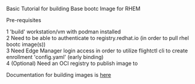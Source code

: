 Basic Tutorial for building Base bootc Image for RHEM

Pre-requisites

1 'build' workstation/vm with podman installed \
2 Need to be able to authenticate to registry.redhat.io (in order to pull rhel bootc image(s)) \
3 Need Edge Manager login access in order to utilize flightctl cli to create enrollment 'config.yaml' (early binding) \
4 (Optional) Need an OCI registry to publish image to 

Documentation for building images is [here](https://docs.redhat.com/en/documentation/red_hat_ansible_automation_platform/2.5/html/managing_device_fleets_with_the_red_hat_edge_manager/assembly-edge-manager-images#edge-manager-build-bootc)
